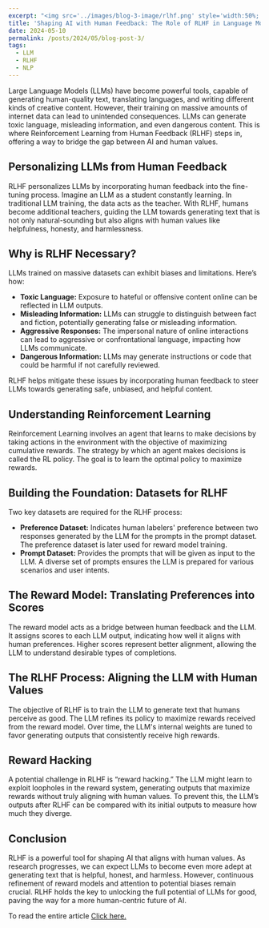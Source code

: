 ```yaml
---
excerpt: "<img src='../images/blog-3-image/rlhf.png' style='width:50%;'>"
title: 'Shaping AI with Human Feedback: The Role of RLHF in Language Models'
date: 2024-05-10
permalink: /posts/2024/05/blog-post-3/
tags:
  - LLM
  - RLHF
  - NLP
---
```


Large Language Models (LLMs) have become powerful tools, capable of generating human-quality text, translating languages, and writing different kinds of creative content. However, their training on massive amounts of internet data can lead to unintended consequences. LLMs can generate toxic language, misleading information, and even dangerous content. This is where Reinforcement Learning from Human Feedback (RLHF) steps in, offering a way to bridge the gap between AI and human values.

## Personalizing LLMs from Human Feedback

RLHF personalizes LLMs by incorporating human feedback into the fine-tuning process. Imagine an LLM as a student constantly learning. In traditional LLM training, the data acts as the teacher. With RLHF, humans become additional teachers, guiding the LLM towards generating text that is not only natural-sounding but also aligns with human values like helpfulness, honesty, and harmlessness.

## Why is RLHF Necessary?

LLMs trained on massive datasets can exhibit biases and limitations. Here’s how:

- **Toxic Language:** Exposure to hateful or offensive content online can be reflected in LLM outputs.
- **Misleading Information:** LLMs can struggle to distinguish between fact and fiction, potentially generating false or misleading information.
- **Aggressive Responses:** The impersonal nature of online interactions can lead to aggressive or confrontational language, impacting how LLMs communicate.
- **Dangerous Information:** LLMs may generate instructions or code that could be harmful if not carefully reviewed.

RLHF helps mitigate these issues by incorporating human feedback to steer LLMs towards generating safe, unbiased, and helpful content.

## Understanding Reinforcement Learning

Reinforcement Learning involves an agent that learns to make decisions by taking actions in the environment with the objective of maximizing cumulative rewards. The strategy by which an agent makes decisions is called the RL policy. The goal is to learn the optimal policy to maximize rewards.

## Building the Foundation: Datasets for RLHF

Two key datasets are required for the RLHF process:

- **Preference Dataset:** Indicates human labelers' preference between two responses generated by the LLM for the prompts in the prompt dataset. The preference dataset is later used for reward model training.
- **Prompt Dataset:** Provides the prompts that will be given as input to the LLM. A diverse set of prompts ensures the LLM is prepared for various scenarios and user intents.

## The Reward Model: Translating Preferences into Scores

The reward model acts as a bridge between human feedback and the LLM. It assigns scores to each LLM output, indicating how well it aligns with human preferences. Higher scores represent better alignment, allowing the LLM to understand desirable types of completions.

## The RLHF Process: Aligning the LLM with Human Values

The objective of RLHF is to train the LLM to generate text that humans perceive as good. The LLM refines its policy to maximize rewards received from the reward model. Over time, the LLM's internal weights are tuned to favor generating outputs that consistently receive high rewards.

## Reward Hacking

A potential challenge in RLHF is “reward hacking.” The LLM might learn to exploit loopholes in the reward system, generating outputs that maximize rewards without truly aligning with human values. To prevent this, the LLM’s outputs after RLHF can be compared with its initial outputs to measure how much they diverge.

## Conclusion

RLHF is a powerful tool for shaping AI that aligns with human values. As research progresses, we can expect LLMs to become even more adept at generating text that is helpful, honest, and harmless. However, continuous refinement of reward models and attention to potential biases remain crucial. RLHF holds the key to unlocking the full potential of LLMs for good, paving the way for a more human-centric future of AI.

To read the entire article [Click here.](https://medium.com/gopenai/humanizing-ai-how-rlhf-bridges-the-gap-between-machines-and-human-values-1f0d340d21cf)
